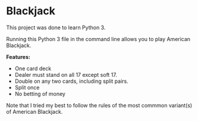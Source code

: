 # Blackjack

This project was done to learn Python 3.

Running this Python 3 file in the command line allows you to play American Blackjack.

**Features:**
- One card deck
- Dealer must stand on all 17 except soft 17.
- Double on any two cards, including split pairs.
- Split once
- No betting of money

Note that I tried my best to follow the rules of the most commmon variant(s) of American Blackjack.
